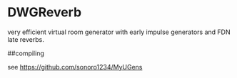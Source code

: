 # DWGReverb
very efficient virtual room generator with early impulse generators and FDN late reverbs. 

##compiling

see https://github.com/sonoro1234/MyUGens
